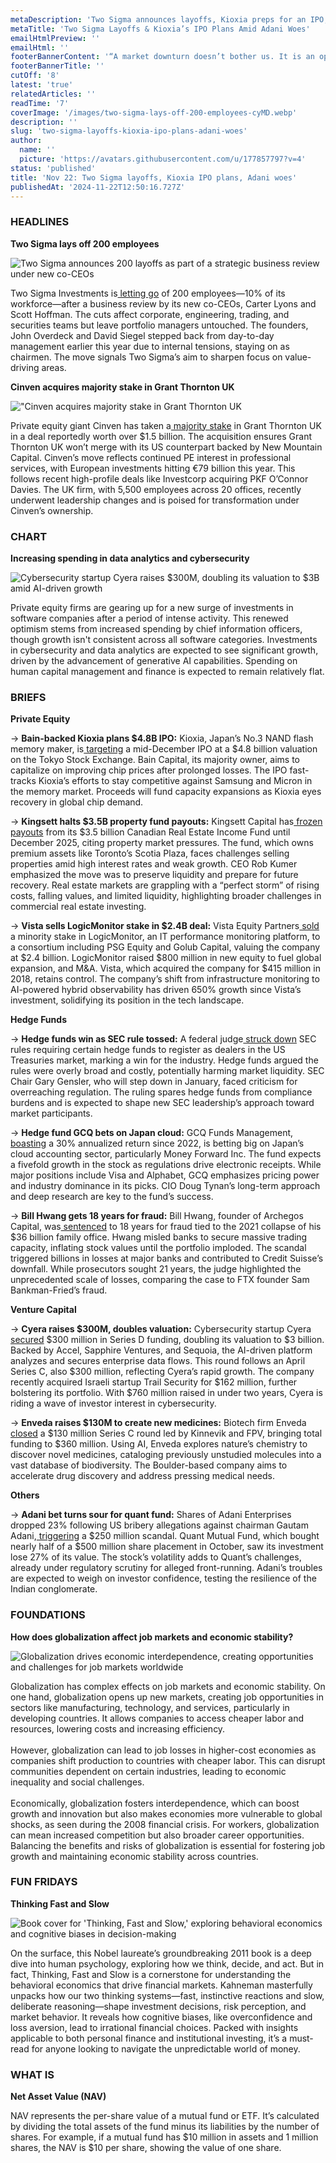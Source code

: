 ```yaml
---
metaDescription: 'Two Sigma announces layoffs, Kioxia preps for an IPO, and Adani faces financial setbacks.'
metaTitle: 'Two Sigma Layoffs & Kioxia’s IPO Plans Amid Adani Woes'
emailHtmlPreview: ''
emailHtml: ''
footerBannerContent: '“A market downturn doesn’t bother us. It is an opportunity to increase our ownership of great companies with great management at good prices.” - Warren Buffett'
footerBannerTitle: ''
cutOff: '8'
latest: 'true'
relatedArticles: ''
readTime: '7'
coverImage: '/images/two-sigma-lays-off-200-employees-cyMD.webp'
description: ''
slug: 'two-sigma-layoffs-kioxia-ipo-plans-adani-woes'
author:
  name: ''
  picture: 'https://avatars.githubusercontent.com/u/177857797?v=4'
status: 'published'
title: 'Nov 22: Two Sigma layoffs, Kioxia IPO plans, Adani woes'
publishedAt: '2024-11-22T12:50:16.727Z'
---
```


### HEADLINES

**Two Sigma lays off 200 employees**

![Two Sigma announces 200 layoffs as part of a strategic business review under new co-CEOs](/images/two-sigma-lays-off-200-employees-A4ND.webp)

Two Sigma Investments is[ letting go](https://www.bloomberg.com/news/articles/2024-11-21/hedge-fund-two-sigma-cuts-200-staffers-after-strategic-review?embedded-checkout=true) of 200 employees—10% of its workforce—after a business review by its new co-CEOs, Carter Lyons and Scott Hoffman. The cuts affect corporate, engineering, trading, and securities teams but leave portfolio managers untouched. The founders, John Overdeck and David Siegel stepped back from day-to-day management earlier this year due to internal tensions, staying on as chairmen. The move signals Two Sigma’s aim to sharpen focus on value-driving areas.

**Cinven acquires majority stake in Grant Thornton UK**

!["Cinven acquires majority stake in Grant Thornton UK](/images/cinven-acquires-majority-stake-in-grant-thornton-uk-AxOT.webp)

Private equity giant Cinven has taken a[ majority stake](https://pitchbook.com/news/articles/cinven-wins-grant-thorntons-uk-business-in-1-5b-deal#:~:text=Cinven%20has%20acquired%20a%20majority,\(%241.5%20billion%2Dplus\).) in Grant Thornton UK in a deal reportedly worth over $1.5 billion. The acquisition ensures Grant Thornton UK won’t merge with its US counterpart backed by New Mountain Capital. Cinven’s move reflects continued PE interest in professional services, with European investments hitting €79 billion this year. This follows recent high-profile deals like Investcorp acquiring PKF O’Connor Davies. The UK firm, with 5,500 employees across 20 offices, recently underwent leadership changes and is poised for transformation under Cinven’s ownership.

### CHART

**Increasing spending in data analytics and cybersecurity**

![Cybersecurity startup Cyera raises $300M, doubling its valuation to $3B amid AI-driven growth](/images/mckinsey-AxMz.webp)

Private equity firms are gearing up for a new surge of investments in software companies after a period of intense activity. This renewed optimism stems from increased spending by chief information officers, though growth isn't consistent across all software categories. Investments in cybersecurity and data analytics are expected to see significant growth, driven by the advancement of generative AI capabilities. Spending on human capital management and finance is expected to remain relatively flat.

### BRIEFS

**Private Equity**

→ **Bain-backed Kioxia plans $4.8B IPO:** Kioxia, Japan’s No.3 NAND flash memory maker, is[ targeting](https://www.bnnbloomberg.ca/business/international/2024/11/21/bain-backed-kioxia-plans-tokyo-ipo-at-48-billion-valuation/) a mid-December IPO at a $4.8 billion valuation on the Tokyo Stock Exchange. Bain Capital, its majority owner, aims to capitalize on improving chip prices after prolonged losses. The IPO fast-tracks Kioxia’s efforts to stay competitive against Samsung and Micron in the memory market. Proceeds will fund capacity expansions as Kioxia eyes recovery in global chip demand.

→ **Kingsett halts $3.5B property fund payouts:** Kingsett Capital has[ frozen payouts](https://www.bloomberg.com/news/articles/2024-11-21/canada-s-kingsett-freezes-payments-on-3-5-billion-property-fund?embedded-checkout=true) from its $3.5 billion Canadian Real Estate Income Fund until December 2025, citing property market pressures. The fund, which owns premium assets like Toronto’s Scotia Plaza, faces challenges selling properties amid high interest rates and weak growth. CEO Rob Kumer emphasized the move was to preserve liquidity and prepare for future recovery. Real estate markets are grappling with a “perfect storm” of rising costs, falling values, and limited liquidity, highlighting broader challenges in commercial real estate investing.

→ **Vista sells LogicMonitor stake in $2.4B deal:** Vista Equity Partners[ sold](https://www.bnnbloomberg.ca/business/company-news/2024/11/20/vista-said-to-near-logicmonitor-stake-sale-at-24-billion-value/) a minority stake in LogicMonitor, an IT performance monitoring platform, to a consortium including PSG Equity and Golub Capital, valuing the company at $2.4 billion. LogicMonitor raised $800 million in new equity to fuel global expansion, and M&A. Vista, which acquired the company for $415 million in 2018, retains control. The company’s shift from infrastructure monitoring to AI-powered hybrid observability has driven 650% growth since Vista’s investment, solidifying its position in the tech landscape.

**Hedge Funds**

→ **Hedge funds win as SEC rule tossed:** A federal judge[ struck down](https://www.bnnbloomberg.ca/business/company-news/2024/11/21/sec-dealer-registration-rule-tossed-by-judge-in-hedge-fund-win/#:~:text=US%20District%20Judge%20Reed%20O,to%20pull%20back%20from%20trading.) SEC rules requiring certain hedge funds to register as dealers in the US Treasuries market, marking a win for the industry. Hedge funds argued the rules were overly broad and costly, potentially harming market liquidity. SEC Chair Gary Gensler, who will step down in January, faced criticism for overreaching regulation. The ruling spares hedge funds from compliance burdens and is expected to shape new SEC leadership’s approach toward market participants.

→ **Hedge fund GCQ bets on Japan cloud:** GCQ Funds Management,[ boasting](https://www.bnnbloomberg.ca/business/international/2024/11/21/hedge-fund-gcq-up-30-a-year-bets-on-japan-cloud-software/) a 30% annualized return since 2022, is betting big on Japan’s cloud accounting sector, particularly Money Forward Inc. The fund expects a fivefold growth in the stock as regulations drive electronic receipts. While major positions include Visa and Alphabet, GCQ emphasizes pricing power and industry dominance in its picks. CIO Doug Tynan’s long-term approach and deep research are key to the fund’s success.

→ **Bill Hwang gets 18 years for fraud:** Bill Hwang, founder of Archegos Capital, was[ sentenced](https://www.bloomberg.com/news/articles/2024-11-20/archegos-founder-bill-hwang-sentenced-to-18-years-in-prison?embedded-checkout=true) to 18 years for fraud tied to the 2021 collapse of his $36 billion family office. Hwang misled banks to secure massive trading capacity, inflating stock values until the portfolio imploded. The scandal triggered billions in losses at major banks and contributed to Credit Suisse’s downfall. While prosecutors sought 21 years, the judge highlighted the unprecedented scale of losses, comparing the case to FTX founder Sam Bankman-Fried’s fraud.

**Venture Capital**

→ **Cyera raises $300M, doubles valuation:** Cybersecurity startup Cyera[ secured](https://pitchbook.com/news/articles/accel-backed-cyera-raises-300m-doubling-valuation) $300 million in Series D funding, doubling its valuation to $3 billion. Backed by Accel, Sapphire Ventures, and Sequoia, the AI-driven platform analyzes and secures enterprise data flows. This round follows an April Series C, also $300 million, reflecting Cyera’s rapid growth. The company recently acquired Israeli startup Trail Security for $162 million, further bolstering its portfolio. With $760 million raised in under two years, Cyera is riding a wave of investor interest in cybersecurity.

→ **Enveda raises $130M to create new medicines:** Biotech firm Enveda[ closed](https://vcnewsdaily.com/enveda-biosciences/venture-capital-funding/lmccvvvtlh) a $130 million Series C round led by Kinnevik and FPV, bringing total funding to $360 million. Using AI, Enveda explores nature’s chemistry to discover novel medicines, cataloging previously unstudied molecules into a vast database of biodiversity. The Boulder-based company aims to accelerate drug discovery and address pressing medical needs.

**Others**

→ **Adani bet turns sour for quant fund:** Shares of Adani Enterprises dropped 23% following US bribery allegations against chairman Gautam Adani,[ triggering](https://www.bloomberg.com/news/articles/2024-11-21/quant-mutual-fund-s-big-adani-bet-turns-sour-on-bribery-charges?embedded-checkout=true) a $250 million scandal. Quant Mutual Fund, which bought nearly half of a $500 million share placement in October, saw its investment lose 27% of its value. The stock’s volatility adds to Quant’s challenges, already under regulatory scrutiny for alleged front-running. Adani’s troubles are expected to weigh on investor confidence, testing the resilience of the Indian conglomerate.

### FOUNDATIONS

**How does globalization affect job markets and economic stability?**

![Globalization drives economic interdependence, creating opportunities and challenges for job markets worldwide](/images/how-does-globalization-affect-job-markets-and-economic-stability_-k3MT.webp)

Globalization has complex effects on job markets and economic stability. On one hand, globalization opens up new markets, creating job opportunities in sectors like manufacturing, technology, and services, particularly in developing countries. It allows companies to access cheaper labor and resources, lowering costs and increasing efficiency.\
\
However, globalization can lead to job losses in higher-cost economies as companies shift production to countries with cheaper labor. This can disrupt communities dependent on certain industries, leading to economic inequality and social challenges.\
\
Economically, globalization fosters interdependence, which can boost growth and innovation but also makes economies more vulnerable to global shocks, as seen during the 2008 financial crisis. For workers, globalization can mean increased competition but also broader career opportunities. Balancing the benefits and risks of globalization is essential for fostering job growth and maintaining economic stability across countries.

### FUN FRIDAYS

**Thinking Fast and Slow**

![Book cover for 'Thinking, Fast and Slow,' exploring behavioral economics and cognitive biases in decision-making](/images/thinking-fast-and-slow-c1Nj.webp)

On the surface, this Nobel laureate’s groundbreaking 2011 book is a deep dive into human psychology, exploring how we think, decide, and act. But in fact, Thinking, Fast and Slow is a cornerstone for understanding the behavioral economics that drive financial markets. Kahneman masterfully unpacks how our two thinking systems—fast, instinctive reactions and slow, deliberate reasoning—shape investment decisions, risk perception, and market behavior. It reveals how cognitive biases, like overconfidence and loss aversion, lead to irrational financial choices. Packed with insights applicable to both personal finance and institutional investing, it’s a must-read for anyone looking to navigate the unpredictable world of money.

### WHAT IS

**Net Asset Value (NAV)**

NAV represents the per-share value of a mutual fund or ETF. It’s calculated by dividing the total assets of the fund minus its liabilities by the number of shares. For example, if a mutual fund has $10 million in assets and 1 million shares, the NAV is $10 per share, showing the value of one share.
